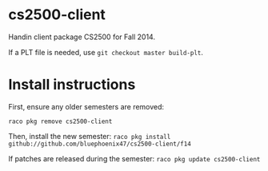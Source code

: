 cs2500-client
==========

Handin client package CS2500 for Fall 2014.

If a PLT file is needed, use `git checkout master build-plt`.

# Install instructions
First, ensure any older semesters are removed:

```raco pkg remove cs2500-client```

Then, install the new semester:
```raco pkg install github://github.com/bluephoenix47/cs2500-client/f14```

If patches are released during the semester:
```raco pkg update cs2500-client```
